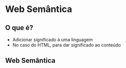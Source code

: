 # Web Semântica

## O que é?

- Adicionar significado à uma linguagem
- No caso do HTML, para dar significado ao conteúdo

## Web Semântica

